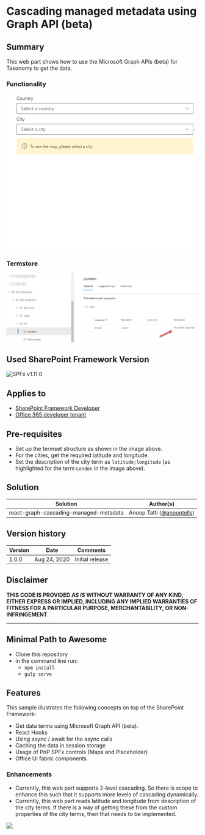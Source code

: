 # Cascading managed metadata using Graph API (beta)

## Summary

This web part shows how to use the Microsoft Graph APIs (beta) for Taxonomy to get the data.

### Functionality

![Cascading managed metadata](./assets/cmmd.gif)

### Termstore

![Term store](./assets/termstore.png)

## Used SharePoint Framework Version

![SPFx v1.11.0](https://img.shields.io/badge/SPFx-1.11.0-green.svg)

## Applies to

* [SharePoint Framework Developer](https://docs.microsoft.com/sharepoint/dev/spfx/sharepoint-framework-overview)
* [Office 365 developer tenant](https://docs.microsoft.com/sharepoint/dev/spfx/set-up-your-developer-tenant)

## Pre-requisites

* Set up the termset structure as shown in the image above.
* For the cities, get the required latitude and longitude.
* Set the description of the city term as `latitude;longitude` (as highlighted for the term `London` in the image above).


## Solution

Solution|Author(s)
--------|---------
react-graph-cascading-managed-metadata| Anoop Tatti ([@anooptells](https://twitter.com/anooptells))

## Version history

Version|Date|Comments
-------|----|--------
1.0.0|Aug 24, 2020|Initial release

## Disclaimer

**THIS CODE IS PROVIDED *AS IS* WITHOUT WARRANTY OF ANY KIND, EITHER EXPRESS OR IMPLIED, INCLUDING ANY IMPLIED WARRANTIES OF FITNESS FOR A PARTICULAR PURPOSE, MERCHANTABILITY, OR NON-INFRINGEMENT.**

---

## Minimal Path to Awesome

* Clone this repository
* in the command line run:
  * `npm install`
  * `gulp serve`

## Features

This sample illustrates the following concepts on top of the SharePoint Framework:

* Get data terms using Microsoft Graph API (beta).
* React Hooks
* Using async / await for the async calls
* Caching the data in session storage
* Usage of PnP SPFx controls (Maps and Placeholder)
* Office UI fabric components

### Enhancements

* Currently, this web part supports 2-level cascading. So there is scope to enhance this such that it supports more levels of cascading dynamically.
* Currently, this web part reads latitude and longitude from description of the city terms. If there is a way of getting these from the custom properties of the city terms, then that needs to be implemented.

<img src="https://telemetry.sharepointpnp.com/sp-dev-fx-webparts/samples/react-graph-cascading-managed-metadata" />

